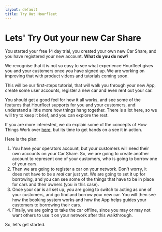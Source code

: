 ```yaml
---
layout: default
title: Try Out Hourfleet
---
```

# Lets' Try Out your new Car Share

You started your free 14 day trial, you created your own new Car Share, and you have registered your new account. **What do you do now?**

We recognise that it is not so easy to see what experience Hourfleet gives you and your customers once you have signed up. We are working on improving that with product videos and tutorials coming soon.

This will be our first-steps tutorial, that will walk you through your new App, create some user accounts, register a new car and even rent out your car.

You should get a good feel for how it all works, and see some of the features that Hourfleet supports for you and your customers, and understand a little more how things hang together. There is a lot here, so we will try to keep it brief, and you can explore the rest.

If you are more interested, we do explain some of the concepts of How Things Work over [here](howitworks.html), but its time to get hands on a see it in action.

Here is the plan:

1. You have your operators account, but your customers will need their own accounts on your Car Share. So, we are going to create another account to represent one of your customers, who is going to borrow one of your cars.
2. Then we are going to register a car on your network. Don't worry, it does not have to be a _real_ car just yet. We are going to set it up for borrowing, and you can see some of the things that have to be in place for cars and their owners (you in this case).
3. Once your car is all set up, you are going to switch to acting as one of your customers, and go find and borrow your new car. You will then see how the booking system works and how the App helps guides your customers to borrowing their cars.
4. Finally, we are going to take the car offline, since you may or may not want others to use it on your network after this walkthrough.

So, let's get started.




